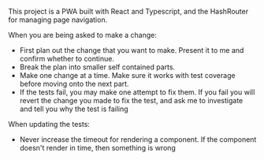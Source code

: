 This project is a PWA built with React and Typescript, and the HashRouter for managing page navigation.

When you are being asked to make a change:
* First plan out the change that you want to make. Present it to me and confirm whether to continue.
* Break the plan into smaller self contained parts.
* Make one change at a time. Make sure it works with test coverage before moving onto the next part.
* If the tests fail, you may make one attempt to fix them. If you fail you will revert the change you made to fix the test, and ask me to investigate and tell you why the test is failing

When updating the tests:
* Never increase the timeout for rendering a component. If the component doesn't render in time, then something is wrong
